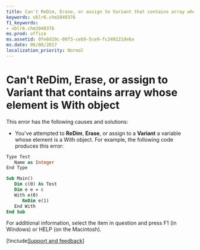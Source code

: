 ```yaml
---
title: Can't ReDim, Erase, or assign to Variant that contains array whose element is With object
keywords: vblr6.chm1040376
f1_keywords:
- vblr6.chm1040376
ms.prod: office
ms.assetid: 0fe8d19c-00f3-ceb9-5ce9-fc349221de6a
ms.date: 06/08/2017
localization_priority: Normal
---
```



# Can't ReDim, Erase, or assign to Variant that contains array whose element is With object

This error has the following causes and solutions:



- You've attempted to  **ReDim**, **Erase**, or assign to a **Variant** a variable whose element is a With object. For example, the following code produces this error:
    
```vb
Type Test
   Name as Integer
End Type

Sub Main()
   Dim c(0) As Test
   Dim e e = c
   With e(0)
      ReDim e(1)
   End With
End Sub
  ```


For additional information, select the item in question and press F1 (in Windows) or HELP (on the Macintosh).

[!include[Support and feedback](~/includes/feedback-boilerplate.md)]